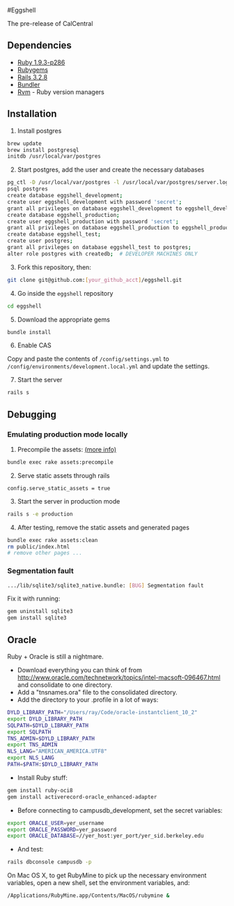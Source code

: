 #Eggshell

The pre-release of CalCentral

## Dependencies

* [Ruby 1.9.3-p286](http://www.ruby-lang.org/en/)
* [Rubygems](http://rubyforge.org/frs/?group_id=126)
* [Rails 3.2.8](http://rubyonrails.org/download)
* [Bundler](http://gembundler.com/rails3.html)
* [Rvm](https://rvm.io/rvm/install/) - Ruby version managers

## Installation

1. Install postgres
```bash
brew update
brew install postgresql
initdb /usr/local/var/postgres
```

2. Start postgres, add the user and create the necessary databases
```bash
pg_ctl -D /usr/local/var/postgres -l /usr/local/var/postgres/server.log start
psql postgres
create database eggshell_development;
create user eggshell_development with password 'secret';
grant all privileges on database eggshell_development to eggshell_development;
create database eggshell_production;
create user eggshell_production with password 'secret';
grant all privileges on database eggshell_production to eggshell_production;
create database eggshell_test;
create user postgres;
grant all privileges on database eggshell_test to postgres;
alter role postgres with createdb;  # DEVELOPER MACHINES ONLY
```

3. Fork this repository, then:
```bash
git clone git@github.com:[your_github_acct]/eggshell.git
```

4. Go inside the `eggshell` repository
```bash
cd eggshell
```

5. Download the appropriate gems
```bash
bundle install
```

6. Enable CAS

Copy and paste the contents of `/config/settings.yml` to `/config/environments/development.local.yml` and update the settings.

7. Start the server
```bash
rails s
```

## Debugging

### Emulating production mode locally

1. Precompile the assets: [(more info)](http://stackoverflow.com/questions/7275636/rails-3-1-0-actionviewtemplateerrror-application-css-isnt-precompiled)
```bash
bundle exec rake assets:precompile
```

2. Serve static assets through rails
```
config.serve_static_assets = true
```

3. Start the server in production mode
```bash
rails s -e production
```

4. After testing, remove the static assets and generated pages
```bash
bundle exec rake assets:clean
rm public/index.html
# remove other pages ...
```

### Segmentation fault

```bash
.../lib/sqlite3/sqlite3_native.bundle: [BUG] Segmentation fault
```

Fix it with running:

```bash
gem uninstall sqlite3
gem install sqlite3
```

## Oracle

Ruby + Oracle is still a nightmare.

* Download everything you can think of from <http://www.oracle.com/technetwork/topics/intel-macsoft-096467.html> and consolidate to one directory.
* Add a "tnsnames.ora" file to the consolidated directory.
* Add the directory to your .profile in a lot of ways:

```bash
DYLD_LIBRARY_PATH="/Users/ray/Code/oracle-instantclient_10_2"
export DYLD_LIBRARY_PATH
SQLPATH=$DYLD_LIBRARY_PATH
export SQLPATH
TNS_ADMIN=$DYLD_LIBRARY_PATH
export TNS_ADMIN
NLS_LANG="AMERICAN_AMERICA.UTF8"
export NLS_LANG
PATH=$PATH:$DYLD_LIBRARY_PATH
```

* Install Ruby stuff:

```bash
gem install ruby-oci8
gem install activerecord-oracle_enhanced-adapter
```

* Before connecting to campusdb_development, set the secret variables:

```bash
export ORACLE_USER=yer_username
export ORACLE_PASSWORD=yer_password
export ORACLE_DATABASE=//yer_host:yer_port/yer_sid.berkeley.edu
```

* And test:
```bash
rails dbconsole campusdb -p
```

On Mac OS X, to get RubyMine to pick up the necessary environment variables, open a new shell, set the environment variables, and:
```bash
/Applications/RubyMine.app/Contents/MacOS/rubymine &
```

